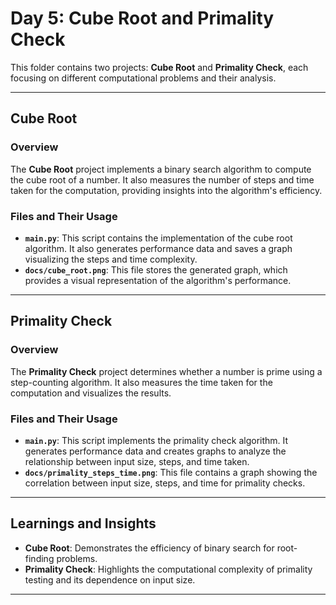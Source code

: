 # Day 5: Cube Root and Primality Check

This folder contains two projects: **Cube Root** and **Primality Check**, each focusing on different computational problems and their analysis.

---
## Cube Root

### Overview
The **Cube Root** project implements a binary search algorithm to compute the cube root of a number. It also measures the number of steps and time taken for the computation, providing insights into the algorithm's efficiency.

### Files and Their Usage
- **`main.py`**: This script contains the implementation of the cube root algorithm. It also generates performance data and saves a graph visualizing the steps and time complexity.
- **`docs/cube_root.png`**: This file stores the generated graph, which provides a visual representation of the algorithm's performance.

---

## Primality Check

### Overview
The **Primality Check** project determines whether a number is prime using a step-counting algorithm. It also measures the time taken for the computation and visualizes the results.

### Files and Their Usage
- **`main.py`**: This script implements the primality check algorithm. It generates performance data and creates graphs to analyze the relationship between input size, steps, and time taken.
- **`docs/primality_steps_time.png`**: This file contains a graph showing the correlation between input size, steps, and time for primality checks.

---

## Learnings and Insights

- **Cube Root**: Demonstrates the efficiency of binary search for root-finding problems.
- **Primality Check**: Highlights the computational complexity of primality testing and its dependence on input size.

---
